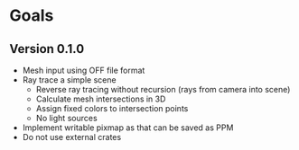 # Goals

## Version 0.1.0

* Mesh input using OFF file format
* Ray trace a simple scene
  * Reverse ray tracing without recursion (rays from camera into scene)
  * Calculate mesh intersections in 3D
  * Assign fixed colors to intersection points
  * No light sources
* Implement writable pixmap as that can be saved as PPM
* Do not use external crates

